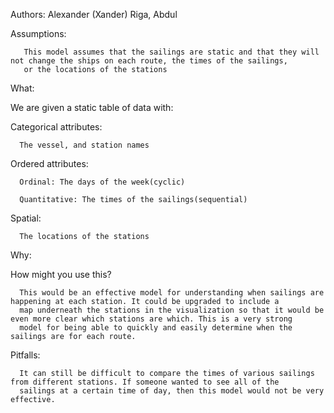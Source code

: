 Authors: Alexander (Xander) Riga, Abdul

Assumptions:

       This model assumes that the sailings are static and that they will not change the ships on each route, the times of the sailings, 
       or the locations of the stations

What:

We are given a static table of data with:

   Categorical attributes: 
   
      The vessel, and station names

   Ordered attributes:

      Ordinal: The days of the week(cyclic)
		
      Quantitative: The times of the sailings(sequential)

   Spatial:

      The locations of the stations

Why:

How might you use this?

      This would be an effective model for understanding when sailings are happening at each station. It could be upgraded to include a 
      map underneath the stations in the visualization so that it would be even more clear which stations are which. This is a very strong 
      model for being able to quickly and easily determine when the sailings are for each route.

Pitfalls:

      It can still be difficult to compare the times of various sailings from different stations. If someone wanted to see all of the 
      sailings at a certain time of day, then this model would not be very effective.
